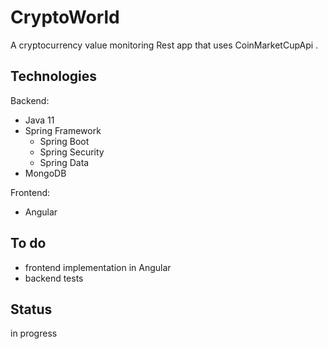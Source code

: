 # CryptoWorld

A cryptocurrency value monitoring Rest app that uses CoinMarketCupApi .

## Technologies
Backend:
* Java 11
* Spring Framework
  * Spring Boot
  * Spring Security
  * Spring Data
* MongoDB

Frontend:
* Angular

## To do
* frontend implementation in Angular
* backend tests

## Status
in progress
